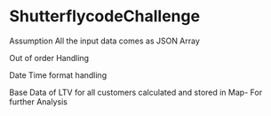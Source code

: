 # ShutterflycodeChallenge

Assumption
  All the input data comes as JSON Array

Out of order Handling

Date Time format handling

Base Data of LTV for all customers calculated and stored in Map- For further Analysis

